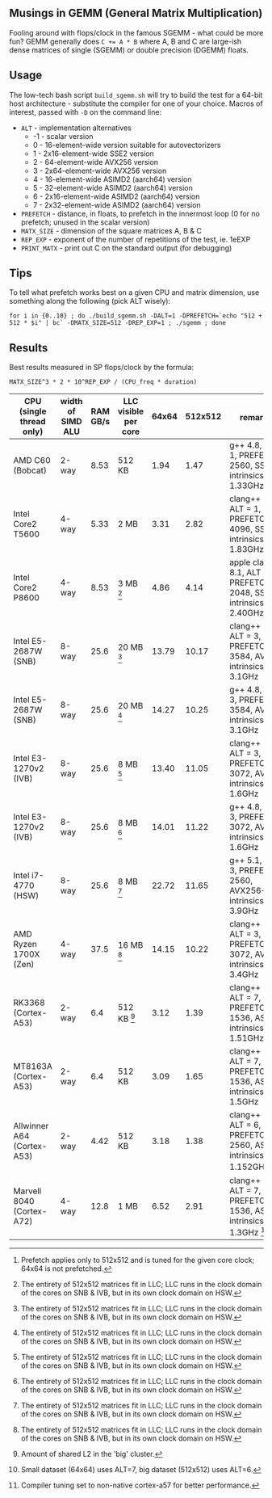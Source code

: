 Musings in GEMM (General Matrix Multiplication)
-----------------------------------------------

Fooling around with flops/clock in the famous SGEMM - what could be more fun? GEMM generally does `C += A * B` where A, B and C are large-ish dense matrices of single (SGEMM) or double precision (DGEMM) floats.

Usage
-----

The low-tech bash script `build_sgemm.sh` will try to build the test for a 64-bit host architecture - substitute the compiler for one of your choice. Macros of interest, passed with `-D` on the command line:

* `ALT` - implementation alternatives
	* -1 - scalar version
	*  0 - 16-element-wide version suitable for autovectorizers
	*  1 - 2x16-element-wide SSE2 version
	*  2 - 64-element-wide AVX256 version
	*  3 - 2x64-element-wide AVX256 version
	*  4 - 16-element-wide ASIMD2 (aarch64) version
	*  5 - 32-element-wide ASIMD2 (aarch64) version
	*  6 - 2x16-element-wide ASIMD2 (aarch64) version
	*  7 - 2x32-element-wide ASIMD2 (aarch64) version
* `PREFETCH` - distance, in floats, to prefetch in the innermost loop (0 for no prefetch; unused in the scalar version)
* `MATX_SIZE` - dimension of the square matrices A, B & C
* `REP_EXP` - exponent of the number of repetitions of the test, ie. 1eEXP
* `PRINT_MATX` - print out C on the standard output (for debugging)

Tips
----

To tell what prefetch works best on a given CPU and matrix dimension, use something along the following (pick ALT wisely):

	for i in {0..10} ; do ./build_sgemm.sh -DALT=1 -DPREFETCH=`echo "512 + 512 * $i" | bc` -DMATX_SIZE=512 -DREP_EXP=1 ; ./sgemm ; done

Results
-------

Best results measured in SP flops/clock by the formula:

	MATX_SIZE^3 * 2 * 10^REP_EXP / (CPU_freq * duration)

| CPU (single thread only)   | width of SIMD ALU | RAM GB/s  | LLC visible per core | 64x64    | 512x512  | remarks [^1]                                                            |
| -------------------------- | ----------------- | --------- | -------------------- | -------- | -------- | ----------------------------------------------------------------------- |
| AMD C60 (Bobcat)           | 2-way             | 8.53      | 512 KB               | 1.94     | 1.47     | g++     4.8, ALT = 1, PREFETCH = 2560, SSE2 intrinsics, 1.33GHz         |
| Intel Core2 T5600          | 4-way             | 5.33      | 2 MB                 | 3.31     | 2.82     | clang++ 3.4, ALT = 1, PREFETCH = 4096, SSE2 intrinsics, 1.83GHz         |
| Intel Core2 P8600          | 4-way             | 8.53      | 3 MB            [^2] | 4.86     | 4.14     | apple clang 8.1, ALT = 1, PREFETCH = 2048, SSE2 intrinsics, 2.40GHz     |
| Intel E5-2687W (SNB)       | 8-way             | 25.6      | 20 MB           [^2] | 13.79    | 10.17    | clang++ 3.6, ALT = 3, PREFETCH = 3584, AVX256 intrinsics, 3.1GHz        |
| Intel E5-2687W (SNB)       | 8-way             | 25.6      | 20 MB           [^2] | 14.27    | 10.25    | g++     4.8, ALT = 3, PREFETCH = 3584, AVX256 intrinsics, 3.1GHz        |
| Intel E3-1270v2 (IVB)      | 8-way             | 25.6      | 8 MB            [^2] | 13.40    | 11.05    | clang++ 3.6, ALT = 3, PREFETCH = 3072, AVX256 intrinsics, 1.6GHz        |
| Intel E3-1270v2 (IVB)      | 8-way             | 25.6      | 8 MB            [^2] | 14.01    | 11.22    | g++     4.8, ALT = 3, PREFETCH = 3072, AVX256 intrinsics, 1.6GHz        |
| Intel i7-4770 (HSW)        | 8-way             | 25.6      | 8 MB            [^2] | 22.72    | 11.65    | g++     5.1, ALT = 3, PREFETCH = 2560, AVX256+FMA3 intrinsics, 3.9GHz   |
| AMD Ryzen 1700X (Zen)      | 4-way             | 37.5      | 16 MB           [^2] | 14.15    | 10.22    | clang++ 3.8, ALT = 3, PREFETCH = 3072, AVX256 intrinsics, 3.4GHz        |
| RK3368 (Cortex-A53)        | 2-way             | 6.4       | 512 KB          [^3] | 3.12     | 1.39     | clang++ 3.6, ALT = 7, PREFETCH = 1536, ASIMD2 intrinsics, 1.51GHz       |
| MT8163A (Cortex-A53)       | 2-way             | 6.4       | 512 KB               | 3.09     | 1.65     | clang++ 3.6, ALT = 7, PREFETCH = 1536, ASIMD2 intrinsics, 1.5GHz        |
| Allwinner A64 (Cortex-A53) | 2-way             | 4.42      | 512 KB               | 3.18     | 1.38     | clang++ 3.6, ALT = 6, PREFETCH = 2560, ASIMD2 intrinsics, 1.152GHz [^4] |
| Marvell 8040 (Cortex-A72)  | 4-way             | 12.8      | 1 MB                 | 6.52     | 2.91     | clang++ 3.5, ALT = 7, PREFETCH = 1536, ASIMD2 intrinsics, 1.3GHz [^5]   |

[^1]: Prefetch applies only to 512x512 and is tuned for the given core clock; 64x64 is not prefetched.  
[^2]: The entirety of 512x512 matrices fit in LLC; LLC runs in the clock domain of the cores on SNB & IVB, but in its own clock domain on HSW.  
[^3]: Amount of shared L2 in the 'big' cluster.  
[^4]: Small dataset (64x64) uses ALT=7, big dataset (512x512) uses ALT=6.  
[^5]: Compiler tuning set to non-native cortex-a57 for better performance.  
